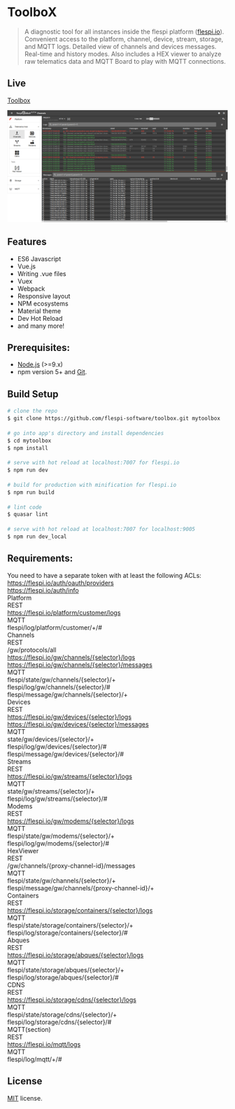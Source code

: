 # ToolboX

> A diagnostic tool for all instances inside the flespi platform ([flespi.io](https://flespi.io)). Convenient access to the platform, channel, device, stream, storage, and MQTT logs. Detailed view of channels and devices messages. Real-time and history modes. Also includes a HEX viewer to analyze raw telematics data and MQTT Board to play with MQTT connections.

## Live
[Toolbox](https://toolbox.flespi.io/)

![Screenshot](/misc/screenshot.png?raw=true "ToolboX")

## Features
* ES6 Javascript
* Vue.js
* Writing .vue files
* Vuex
* Webpack
* Responsive layout
* NPM ecosystems
* Material theme
* Dev Hot Reload
* and many more!

## Prerequisites:

- [Node.js](https://nodejs.org/en/) (>=9.x)
- npm version 5+ and [Git](https://git-scm.com/).

## Build Setup

``` bash
# clone the repo
$ git clone https://github.com/flespi-software/toolbox.git mytoolbox

# go into app's directory and install dependencies
$ cd mytoolbox
$ npm install

# serve with hot reload at localhost:7007 for flespi.io
$ npm run dev

# build for production with minification for flespi.io
$ npm run build

# lint code
$ quasar lint

# serve with hot reload at localhost:7007 for localhost:9005
$ npm run dev_local
```

## Requirements:
You need to have a separate token with at least the following ACLs:<br />
https://flespi.io/auth/oauth/providers<br />
https://flespi.io/auth/info<br />
Platform<br />
REST<br />
https://flespi.io/platform/customer/logs<br />
MQTT<br />
flespi/log/platform/customer/+/#<br />
Channels<br />
REST<br />
/gw/protocols/all<br />
https://flespi.io/gw/channels/{selector}/logs<br />
https://flespi.io/gw/channels/{selector}/messages<br />
MQTT<br />
flespi/state/gw/channels/{selector}/+<br />
flespi/log/gw/channels/{selector}/#<br />
flespi/message/gw/channels/{selector}/+<br />
Devices<br />
REST<br />
https://flespi.io/gw/devices/{selector}/logs<br />
https://flespi.io/gw/devices/{selector}/messages<br />
MQTT<br />
state/gw/devices/{selector}/+<br />
flespi/log/gw/devices/{selector}/#<br />
flespi/message/gw/devices/{selector}/#<br />
Streams<br />
REST<br />
https://flespi.io/gw/streams/{selector}/logs<br />
MQTT<br />
state/gw/streams/{selector}/+<br />
flespi/log/gw/streams/{selector}/#<br />
Modems<br />
REST<br />
https://flespi.io/gw/modems/{selector}/logs<br />
MQTT<br />
flespi/state/gw/modems/{selector}/+<br />
flespi/log/gw/modems/{selector}/#<br />
HexViewer<br />
REST<br />
/gw/channels/{proxy-channel-id}/messages<br />
MQTT<br />
flespi/state/gw/channels/{selector}/+<br />
flespi/message/gw/channels/{proxy-channel-id}/+<br />
Containers<br />
REST<br />
https://flespi.io/storage/containers/{selector}/logs<br />
MQTT<br />
flespi/state/storage/containers/{selector}/+<br />
flespi/log/storage/containers/{selector}/#<br />
Abques<br />
REST<br />
https://flespi.io/storage/abques/{selector}/logs<br />
MQTT<br />
flespi/state/storage/abques/{selector}/+<br />
flespi/log/storage/abques/{selector}/#<br />
CDNS<br />
REST<br />
https://flespi.io/storage/cdns/{selector}/logs<br />
MQTT<br />
flespi/state/storage/cdns/{selector}/+<br />
flespi/log/storage/cdns/{selector}/#<br />
MQTT(section)<br />
REST<br />
https://flespi.io/mqtt/logs<br />
MQTT<br />
flespi/log/mqtt/+/#<br />

## License
[MIT](https://github.com/flespi-software/Toolbox/blob/master/LICENSE) license.
